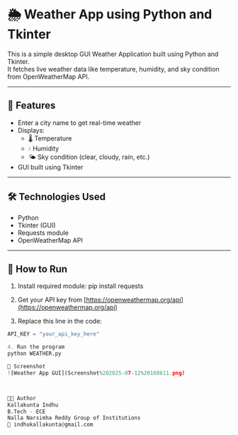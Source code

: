 # 🌦️ Weather App using Python and Tkinter

This is a simple desktop GUI Weather Application built using Python and Tkinter.  
It fetches live weather data like temperature, humidity, and sky condition from OpenWeatherMap API.

---

## 📌 Features
- Enter a city name to get real-time weather
- Displays:
  - 🌡 Temperature
  - 💧 Humidity
  - 🌤 Sky condition (clear, cloudy, rain, etc.)
- GUI built using Tkinter

---

## 🛠 Technologies Used
- Python
- Tkinter (GUI)
- Requests module
- OpenWeatherMap API

---

## 🚀 How to Run

1. Install required module:
   pip install requests

2. Get your API key from [https://openweathermap.org/api](https://openweathermap.org/api)

3. Replace this line in the code:
```python
API_KEY = "your_api_key_here"

4. Run the program
python WEATHER.py

📸 Screenshot
![Weather App GUI](Screenshot%202025-07-12%20160611.png)



👩‍💻 Author
Kallakunta Indhu
B.Tech - ECE
Nalla Narsimha Reddy Group of Institutions
📧 indhukallakunta@gmail.com
